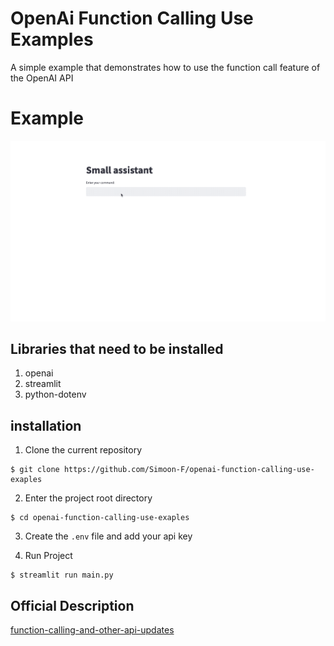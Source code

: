 # OpenAi Function Calling Use Examples

A simple example that demonstrates how to use the function call feature of the OpenAI API

# Example

<a href="https://raw.githubusercontent.com/Simoon-F/openai-function-calling-use-examples/master/example.gif"><img src="https://raw.githubusercontent.com/Simoon-F/openai-function-calling-use-examples/master/example.gif"></a>

## Libraries that need to be installed

1. openai
2. streamlit
3. python-dotenv

## installation

1. Clone the current repository

```shell
$ git clone https://github.com/Simoon-F/openai-function-calling-use-exaples
```

2. Enter the project root directory

```shell
$ cd openai-function-calling-use-exaples
```

3. Create the `.env` file and add your api key

4. Run Project
```shell
$ streamlit run main.py
```

## Official Description

[function-calling-and-other-api-updates](https://openai.com/blog/function-calling-and-other-api-updates)
